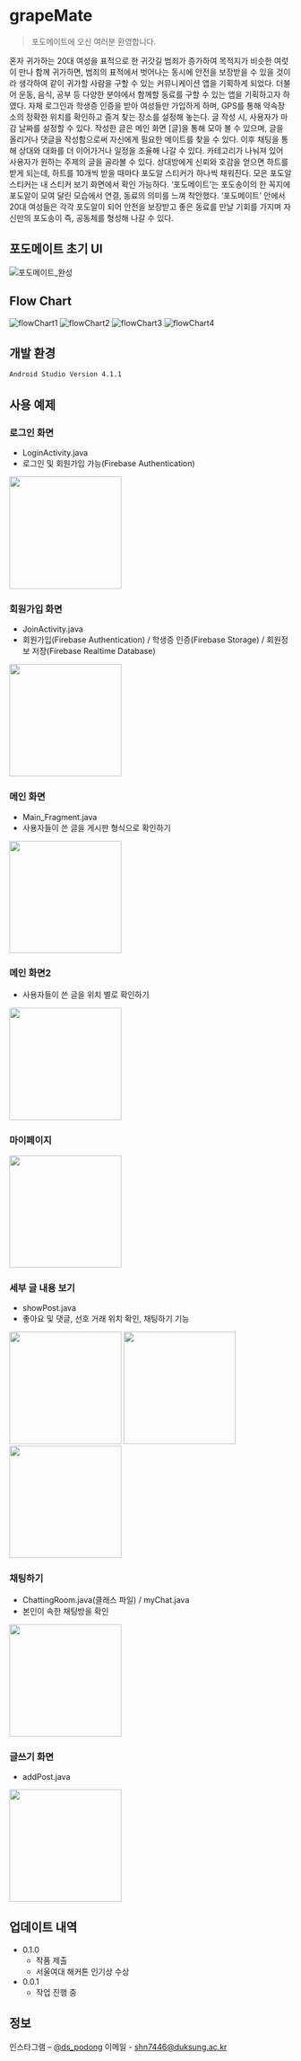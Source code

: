# grapeMate

> 포도메이트에 오신 여러분 환영합니다.
> 
혼자 귀가하는 20대 여성을 표적으로 한 귀갓길 범죄가 증가하여 목적지가 비슷한 여럿이 만나 함께 귀가하면, 범죄의 표적에서 벗어나는 동시에 안전을 보장받을 수 있을 것이라 생각하여 같이 귀가할 사람을 구할 수 있는 커뮤니케이션 앱을 기획하게 되었다. 더불어 운동, 음식, 공부 등 다양한 분야에서 함께할 동료를 구할 수 있는 앱을 기획하고자 하였다. 자체 로그인과 학생증 인증을 받아 여성들만 가입하게 하며, GPS를 통해 약속장소의 정확한 위치를 확인하고 즐겨 찾는 장소를 설정해 놓는다. 글 작성 시, 사용자가 마감 날짜를 설정할 수 있다. 작성한 글은 메인 화면 [글]을 통해 모아 볼 수 있으며, 글을 올리거나 댓글을 작성함으로써 자신에게 필요한 메이트를 찾을 수 있다. 이후 채팅을 통해 상대와 대화를 더 이어가거나 일정을 조율해 나갈 수 있다. 카테고리가 나눠져 있어 사용자가 원하는 주제의 글을 골라볼 수 있다. 상대방에게 신뢰와 호감을 얻으면 하트를 받게 되는데, 하트를 10개씩 받을 때마다 포도알 스티커가 하나씩 채워진다. 모은 포도알 스티커는 내 스티커 보기 화면에서 확인 가능하다. ‘포도메이트’는 포도송이의 한 꼭지에 포도알이 모여 달린 모습에서 연결, 동료의 의미를 느껴 착안했다. ‘포도메이트’ 안에서 20대 여성들은 각각 포도알이 되어 안전을 보장받고 좋은 동료를 만날 기회를 가지며 자신만의 포도송이 즉, 공동체를 형성해 나갈 수 있다.

## 포도메이트 초기 UI
![포도메이트_완성](https://user-images.githubusercontent.com/57867252/128599198-aca9020a-08ed-4392-b6bc-0f40a8a1cc87.jpg)

## Flow Chart
![flowChart1](https://user-images.githubusercontent.com/57867252/131131823-2b8b0d05-c93a-4ee0-a93e-dd45dee1fe6d.png)
![flowChart2](https://user-images.githubusercontent.com/57867252/131136226-3da55318-766a-4081-b55d-87574a821895.png)
![flowChart3](https://user-images.githubusercontent.com/57867252/131136343-ea9b3076-729a-48f4-b8f5-9cd14a96822c.png)
![flowChart4](https://user-images.githubusercontent.com/57867252/131136430-50199a29-2987-4369-9aba-0c1f3da133b2.png)


## 개발 환경

```sh
Android Studio Version 4.1.1
```

## 사용 예제
### 로그인 화면  
- LoginActivity.java
- 로그인 및 회원가입 가능(Firebase Authentication)
<img src="https://user-images.githubusercontent.com/57867252/131130469-b12f72c1-d622-42b6-bd26-b0df5b76cd45.png" width="200"/>

### 회원가입 화면 
- JoinActivity.java
- 회원가입(Firebase Authentication) / 학생증 인증(Firebase Storage) / 회원정보 저장(Firebase Realtime Database)
<img src="https://user-images.githubusercontent.com/57867252/131136973-37dac5a7-b79b-4bd8-8b43-213c0b19c765.png" width="200"/>

### 메인 화면
- Main_Fragment.java
- 사용자들이 쓴 글을 게시판 형식으로 확인하기
<img src="https://user-images.githubusercontent.com/57867252/131136587-9e87acdb-f810-4d99-ae33-c8d09b6ce4bd.png" width="200"/>

### 메인 화면2
- 사용자들이 쓴 글을 위치 별로 확인하기
<img src="https://user-images.githubusercontent.com/57867252/131138994-f4ebf5a9-5ca3-4f77-89ec-c21312161d07.png" width="200"/>

### 마이페이지
<img src="https://user-images.githubusercontent.com/57867252/131139094-59398fcb-3d9f-4f9b-b31f-37582a64501d.png" width="200"/>

### 세부 글 내용 보기 
- showPost.java  
- 좋아요 및 댓글, 선호 거래 위치 확인, 채팅하기 기능  

<img src="https://user-images.githubusercontent.com/57867252/131140540-00075252-43f7-47a5-ac3a-92b7cf5b12a4.png" width="200"/> <img src="https://user-images.githubusercontent.com/57867252/131140251-bbe30fa2-907a-41b3-86f3-eeb3f5d34630.png" width="200"/> <img src="https://user-images.githubusercontent.com/57867252/131140695-104fdb70-5584-492f-9eeb-cdc6017871b2.png" width="200"/>


### 채팅하기
- ChattingRoom.java(클래스 파일) / myChat.java
- 본인이 속한 채팅방을 확인
<img src="https://user-images.githubusercontent.com/57867252/131141062-c778b023-194f-42cf-9d07-083014e5d242.png" width="200"/>



### 글쓰기 화면
- addPost.java
<img src="https://user-images.githubusercontent.com/57867252/131138818-29d441b6-9bd6-45e7-9a58-0e9ead2bc53c.png" width="200"/>




## 업데이트 내역

* 0.1.0
    * 작품 제출
    * 서울여대 해커톤 인기상 수상
* 0.0.1
    * 작업 진행 중

## 정보

인스타그램 – [@ds_podong](https://www.instagram.com/ds_podong/)
이메일 - shn7446@duksung.ac.kr

